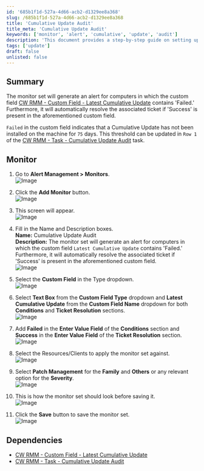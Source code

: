 ```yaml
---
id: '685b1f1d-527a-4d66-acb2-d1329ee8a368'
slug: /685b1f1d-527a-4d66-acb2-d1329ee8a368
title: 'Cumulative Update Audit'
title_meta: 'Cumulative Update Audit'
keywords: ['monitor', 'alert', 'cumulative', 'update', 'audit']
description: 'This document provides a step-by-step guide on setting up a monitor in ConnectWise RMM to alert for computers with failed cumulative updates and automatically resolve tickets when updates are successful.'
tags: ['update']
draft: false
unlisted: false
---
```


## Summary

The monitor set will generate an alert for computers in which the custom field [CW RMM - Custom Field - Latest Cumulative Update](/docs/67416ac2-2311-43c4-8fbf-c5b0c9a48e71) contains 'Failed.' Furthermore, it will automatically resolve the associated ticket if 'Success' is present in the aforementioned custom field.

`Failed` in the custom field indicates that a Cumulative Update has not been installed on the machine for `75` days. This threshold can be updated in `Row 1` of the [CW RMM - Task - Cumulative Update Audit](/docs/685b1f1d-527a-4d66-acb2-d1329ee8a368) task.

## Monitor

1. Go to **Alert Management > Monitors**.  
   ![Image](../../../static/img/docs/685b1f1d-527a-4d66-acb2-d1329ee8a368/image_1.webp)

2. Click the **Add Monitor** button.  
   ![Image](../../../static/img/docs/685b1f1d-527a-4d66-acb2-d1329ee8a368/image_2.webp)

3. This screen will appear.  
   ![Image](../../../static/img/docs/685b1f1d-527a-4d66-acb2-d1329ee8a368/image_3.webp)

4. Fill in the Name and Description boxes.  
   **Name:** Cumulative Update Audit  
   **Description:** The monitor set will generate an alert for computers in which the custom field `Latest Cumulative Update` contains 'Failed.' Furthermore, it will automatically resolve the associated ticket if 'Success' is present in the aforementioned custom field.  
   ![Image](../../../static/img/docs/685b1f1d-527a-4d66-acb2-d1329ee8a368/image_4.webp)

5. Select the **Custom Field** in the Type dropdown.  
   ![Image](../../../static/img/docs/685b1f1d-527a-4d66-acb2-d1329ee8a368/image_5.webp)

6. Select **Text Box** from the **Custom Field Type** dropdown and **Latest Cumulative Update** from the **Custom Field Name** dropdown for both **Conditions** and **Ticket Resolution** sections.  
   ![Image](../../../static/img/docs/685b1f1d-527a-4d66-acb2-d1329ee8a368/image_6.webp)

7. Add **Failed** in the **Enter Value Field** of the **Conditions** section and **Success** in the **Enter Value Field** of the **Ticket Resolution** section.  
   ![Image](../../../static/img/docs/685b1f1d-527a-4d66-acb2-d1329ee8a368/image_7.webp)

8. Select the Resources/Clients to apply the monitor set against.  
   ![Image](../../../static/img/docs/685b1f1d-527a-4d66-acb2-d1329ee8a368/image_8.webp)

9. Select **Patch Management** for the **Family** and **Others** or any relevant option for the **Severity**.  
   ![Image](../../../static/img/docs/685b1f1d-527a-4d66-acb2-d1329ee8a368/image_9.webp)

10. This is how the monitor set should look before saving it.  
    ![Image](../../../static/img/docs/685b1f1d-527a-4d66-acb2-d1329ee8a368/image_10.webp)

11. Click the **Save** button to save the monitor set.  
    ![Image](../../../static/img/docs/685b1f1d-527a-4d66-acb2-d1329ee8a368/image_11.webp)

## Dependencies

- [CW RMM - Custom Field - Latest Cumulative Update](/docs/67416ac2-2311-43c4-8fbf-c5b0c9a48e71)
- [CW RMM - Task - Cumulative Update Audit](/docs/685b1f1d-527a-4d66-acb2-d1329ee8a368)

